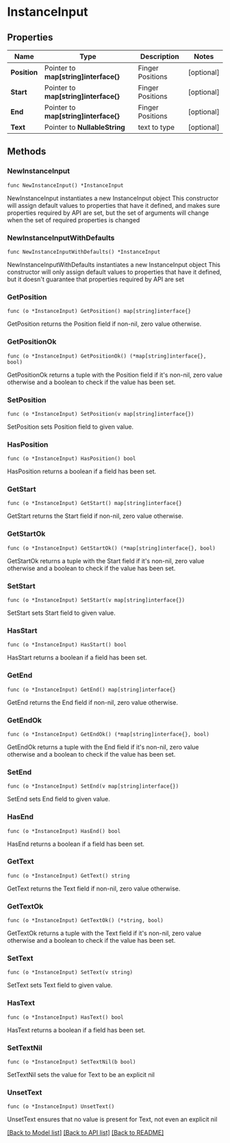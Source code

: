 # InstanceInput

## Properties

Name | Type | Description | Notes
------------ | ------------- | ------------- | -------------
**Position** | Pointer to **map[string]interface{}** | Finger Positions | [optional] 
**Start** | Pointer to **map[string]interface{}** | Finger Positions | [optional] 
**End** | Pointer to **map[string]interface{}** | Finger Positions | [optional] 
**Text** | Pointer to **NullableString** | text to type | [optional] 

## Methods

### NewInstanceInput

`func NewInstanceInput() *InstanceInput`

NewInstanceInput instantiates a new InstanceInput object
This constructor will assign default values to properties that have it defined,
and makes sure properties required by API are set, but the set of arguments
will change when the set of required properties is changed

### NewInstanceInputWithDefaults

`func NewInstanceInputWithDefaults() *InstanceInput`

NewInstanceInputWithDefaults instantiates a new InstanceInput object
This constructor will only assign default values to properties that have it defined,
but it doesn't guarantee that properties required by API are set

### GetPosition

`func (o *InstanceInput) GetPosition() map[string]interface{}`

GetPosition returns the Position field if non-nil, zero value otherwise.

### GetPositionOk

`func (o *InstanceInput) GetPositionOk() (*map[string]interface{}, bool)`

GetPositionOk returns a tuple with the Position field if it's non-nil, zero value otherwise
and a boolean to check if the value has been set.

### SetPosition

`func (o *InstanceInput) SetPosition(v map[string]interface{})`

SetPosition sets Position field to given value.

### HasPosition

`func (o *InstanceInput) HasPosition() bool`

HasPosition returns a boolean if a field has been set.

### GetStart

`func (o *InstanceInput) GetStart() map[string]interface{}`

GetStart returns the Start field if non-nil, zero value otherwise.

### GetStartOk

`func (o *InstanceInput) GetStartOk() (*map[string]interface{}, bool)`

GetStartOk returns a tuple with the Start field if it's non-nil, zero value otherwise
and a boolean to check if the value has been set.

### SetStart

`func (o *InstanceInput) SetStart(v map[string]interface{})`

SetStart sets Start field to given value.

### HasStart

`func (o *InstanceInput) HasStart() bool`

HasStart returns a boolean if a field has been set.

### GetEnd

`func (o *InstanceInput) GetEnd() map[string]interface{}`

GetEnd returns the End field if non-nil, zero value otherwise.

### GetEndOk

`func (o *InstanceInput) GetEndOk() (*map[string]interface{}, bool)`

GetEndOk returns a tuple with the End field if it's non-nil, zero value otherwise
and a boolean to check if the value has been set.

### SetEnd

`func (o *InstanceInput) SetEnd(v map[string]interface{})`

SetEnd sets End field to given value.

### HasEnd

`func (o *InstanceInput) HasEnd() bool`

HasEnd returns a boolean if a field has been set.

### GetText

`func (o *InstanceInput) GetText() string`

GetText returns the Text field if non-nil, zero value otherwise.

### GetTextOk

`func (o *InstanceInput) GetTextOk() (*string, bool)`

GetTextOk returns a tuple with the Text field if it's non-nil, zero value otherwise
and a boolean to check if the value has been set.

### SetText

`func (o *InstanceInput) SetText(v string)`

SetText sets Text field to given value.

### HasText

`func (o *InstanceInput) HasText() bool`

HasText returns a boolean if a field has been set.

### SetTextNil

`func (o *InstanceInput) SetTextNil(b bool)`

 SetTextNil sets the value for Text to be an explicit nil

### UnsetText
`func (o *InstanceInput) UnsetText()`

UnsetText ensures that no value is present for Text, not even an explicit nil

[[Back to Model list]](../README.md#documentation-for-models) [[Back to API list]](../README.md#documentation-for-api-endpoints) [[Back to README]](../README.md)



